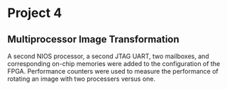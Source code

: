 # Project 4 
## Multiprocessor Image Transformation

A second NIOS processor, a second JTAG UART, two mailboxes, and corresponding on-chip memories were added to the configuration of the FPGA. Performance counters were used to measure the performance of rotating an image with two processers versus one. 